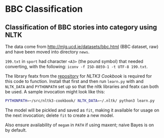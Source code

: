 # BBC Classification
## Classification of BBC stories into category using NLTK

The data come from http://mlg.ucd.ie/datasets/bbc.html (BBC dataset, raw) and
have been moved into directory `news`.

`199.txt` in `sport` had character `<A3>` (the pound symbol) that needed
converting, with the following: `iconv -f ISO-8859-1 -t UTF-8 199.txt`.

The library featx from the
[repository](https://github.com/japerk/nltk3-cookbook/) for *NLTK3 Cookbook* is
required for this code to function. Install that first and then run `learn.py`
with and `NLTK_DATA` and `PYTHONPATH` set up so that the nltk libraries and
featx can both be used.  A sample invocation might look like this:

```bash
PYTHONPATH=~/src/nltk3-cookbook/ NLTK_DATA=~/.nltk/ python3 learn.py
```

The model will be pickled and saved as `fit`, making it available for usage on
the next invocation; delete `fit` to create a new model.

Also ensure availability of `megam` in `PATH` if using maxent; naive Bayes is on
by default.
